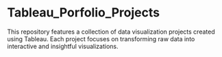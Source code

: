 # Tableau_Porfolio_Projects
This repository features a collection of data visualization projects created using Tableau. Each project focuses on transforming raw data into interactive and insightful visualizations.
